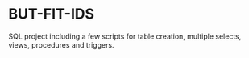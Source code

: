 # BUT-FIT-IDS

SQL project including a few scripts for table creation, multiple selects, views, procedures and triggers.
